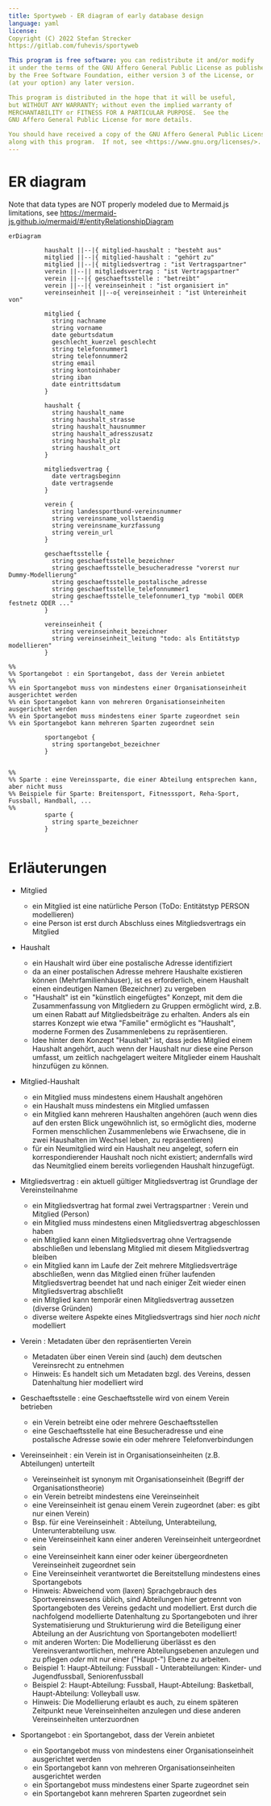 ```yaml
---
title: Sportyweb - ER diagram of early database design
language: yaml
license:
Copyright (C) 2022 Stefan Strecker
https://gitlab.com/fuhevis/sportyweb

This program is free software: you can redistribute it and/or modify
it under the terms of the GNU Affero General Public License as published
by the Free Software Foundation, either version 3 of the License, or
(at your option) any later version.

This program is distributed in the hope that it will be useful,
but WITHOUT ANY WARRANTY; without even the implied warranty of
MERCHANTABILITY or FITNESS FOR A PARTICULAR PURPOSE.  See the
GNU Affero General Public License for more details.

You should have received a copy of the GNU Affero General Public License
along with this program.  If not, see <https://www.gnu.org/licenses/>.
---
```


# ER diagram 

Note that data types are NOT properly modeled due to Mermaid.js limitations, see 
https://mermaid-js.github.io/mermaid/#/entityRelationshipDiagram


```mermaid
erDiagram

          haushalt ||--|{ mitglied-haushalt : "besteht aus"
          mitglied ||--|{ mitglied-haushalt : "gehört zu"
          mitglied ||--|{ mitgliedsvertrag : "ist Vertragspartner"
          verein ||--|| mitgliedsvertrag : "ist Vertragspartner"
          verein ||--|{ geschaeftsstelle : "betreibt"
          verein ||--|{ vereinseinheit : "ist organisiert in"
          vereinseinheit ||--o{ vereinseinheit : "ist Untereinheit von"

          mitglied {
            string nachname
            string vorname
            date geburtsdatum
            geschlecht_kuerzel geschlecht
            string telefonnummer1
            string telefonnummer2
            string email
            string kontoinhaber
            string iban
            date eintrittsdatum 
          }

          haushalt {
            string haushalt_name
            string haushalt_strasse
            string haushalt_hausnummer
            string haushalt_adresszusatz
            string haushalt_plz
            string haushalt_ort
          }

          mitgliedsvertrag {
            date vertragsbeginn
            date vertragsende
          }

          verein {
            string landessportbund-vereinsnummer
            string vereinsname_vollstaendig
            string vereinsname_kurzfassung
            string verein_url
          }

          geschaeftsstelle {
            string geschaeftsstelle_bezeichner
            string geschaeftsstelle_besucheradresse "vorerst nur Dummy-Modellierung"
            string geschaeftsstelle_postalische_adresse
            string geschaeftsstelle_telefonnummer1
            string geschaeftsstelle_telefonnumer1_typ "mobil ODER festnetz ODER ..."
          }

          vereinseinheit {
            string vereinseinheit_bezeichner
            string vereinseinheit_leitung "todo: als Entitätstyp modellieren"
          }

%%
%% Sportangebot : ein Sportangebot, dass der Verein anbietet
%%
%% ein Sportangebot muss von mindestens einer Organisationseinheit ausgerichtet werden
%% ein Sportangebot kann von mehreren Organisationseinheiten ausgerichtet werden
%% ein Sportangebot muss mindestens einer Sparte zugeordnet sein
%% ein Sportangebot kann mehreren Sparten zugeordnet sein 

          sportangebot {
            string sportangebot_bezeichner
          }

          
%%
%% Sparte : eine Vereinssparte, die einer Abteilung entsprechen kann, aber nicht muss 
%% Beispiele für Sparte: Breitensport, Fitnesssport, Reha-Sport, Fussball, Handball, ...
%%
          sparte {
            string sparte_bezeichner
          }
          
```

# Erläuterungen

- Mitglied
  - ein Mitglied ist eine natürliche Person (ToDo: Entitätstyp PERSON modellieren)
  - eine Person ist erst durch Abschluss eines Mitgliedsvertrags ein Mitglied

- Haushalt
  - ein Haushalt wird über eine postalische Adresse identifiziert
  - da an einer postalischen Adresse mehrere Haushalte existieren können (Mehrfamilienhäuser),
    ist es erforderlich, einem Haushalt einen eindeutigen Namen (Bezeichner) zu vergeben
  - "Haushalt" ist ein "künstlich eingefügtes" Konzept, mit dem die Zusammenfassung
    von Mitgliedern zu Gruppen ermöglicht wird, z.B. um einen Rabatt auf Mitgliedsbeiträge 
    zu erhalten. Anders als ein starres Konzept wie etwa "Familie" ermöglicht es "Haushalt",
    moderne Formen des Zusammenlebens zu repräsentieren. 
  - Idee hinter dem Konzept "Haushalt" ist, dass jedes Mitglied einem Haushalt angehört, 
    auch wenn der Haushalt nur diese eine Person umfasst, um zeitlich nachgelagert weitere
    Mitglieder einem Haushalt hinzufügen zu können.

- Mitglied-Haushalt
  - ein Mitglied muss mindestens einem Haushalt angehören
  - ein Haushalt muss mindestens ein Mitglied umfassen
  - ein Mitglied kann mehreren Haushalten angehören (auch wenn dies auf den ersten Blick
    ungewöhnlich ist, so ermöglicht dies, moderne Formen menschlichen Zusammenlebens wie
    Erwachsene, die in zwei Haushalten im Wechsel leben, zu repräsentieren) 
  - für ein Neumitglied wird ein Haushalt neu angelegt, sofern ein korrespondierender Haushalt
    noch nicht existiert; andernfalls wird das Neumitglied einem bereits vorliegenden Haushalt
    hinzugefügt.

- Mitgliedsvertrag : ein aktuell gültiger Mitgliedsvertrag ist Grundlage der Vereinsteilnahme
  - ein Mitgliedsvertrag hat formal zwei Vertragspartner : Verein und Mitglied (Person)
  - ein Mitglied muss mindestens einen Mitgliedsvertrag abgeschlossen haben
  - ein Mitglied kann einen Mitgliedsvertrag ohne Vertragsende abschließen und
    lebenslang Mitglied mit diesem Mitgliedsvertrag bleiben
  - ein Mitglied kann im Laufe der Zeit mehrere Mitgliedsverträge abschließen, wenn
    das Mitglied einen früher laufenden Mitgliedsvertrag beendet hat und nach einiger Zeit
    wieder einen Mitgliedsvertrag abschließt
  - ein Mitglied kann temporär einen Mitgliedsvertrag aussetzen (diverse Gründen)
  - diverse weitere Aspekte eines Mitgliedsvertrags sind hier _noch nicht_ modelliert


- Verein : Metadaten über den repräsentierten Verein
  - Metadaten über einen Verein sind (auch) dem deutschen Vereinsrecht zu entnehmen
  - Hinweis: Es handelt sich um Metadaten bzgl. des Vereins, dessen Datenhaltung hier
    modelliert wird


- Geschaeftsstelle : eine Geschaeftsstelle wird von einem Verein betrieben
  - ein Verein betreibt eine oder mehrere Geschaeftsstellen
  - eine Geschaeftsstelle hat eine Besucheradresse und eine postalische Adresse sowie
    ein oder mehrere Telefonverbindungen


- Vereinseinheit : ein Verein ist in Organisationseinheiten (z.B. Abteilungen) unterteilt
  - Vereinseinheit ist synonym mit Organisationseinheit (Begriff der Organisationstheorie)
  - ein Verein betreibt mindestens eine Vereinseinheit
  - eine Vereinseinheit ist genau einem Verein zugeordnet (aber: es gibt nur einen Verein)
  - Bsp. für eine Vereinseinheit : Abteilung, Unterabteilung, Unterunterabteilung usw.
  - eine Vereinseinheit kann einer anderen Vereinseinheit untergeordnet sein
  - eine Vereinseinheit kann einer oder keiner übergeordneten Vereinseinheit zugeordnet sein
  - Eine Vereinseinheit verantwortet die Bereitstellung mindestens eines Sportangebots
  - Hinweis: Abweichend vom (laxen) Sprachgebrauch des Sportvereinswesens üblich, 
    sind Abteilungen hier getrennt von Sportangeboten des Vereins gedacht und modelliert.
    Erst durch die nachfolgend modellierte Datenhaltung zu Sportangeboten und ihrer Systematisierung und
    Strukturierung wird die Beteiligung einer Abteilung an der Ausrichtung von Sportangeboten modelliert!
  - mit anderen Worten: Die Modellierung überlässt es den Vereinsverantwortlichen, mehrere Abteilungsebenen
    anzulegen und zu pflegen _oder_ mit nur einer ("Haupt-") Ebene zu arbeiten.
  - Beispiel 1: Haupt-Abteilung: Fussball - Unterabteilungen: Kinder- und Jugendfussball, Seniorenfussball 
  - Beispiel 2: Haupt-Abteilung: Fussball, Haupt-Abteilung: Basketball, Haupt-Abteilung: Volleyball usw. 
  - Hinweis: Die Modellierung erlaubt es auch, zu einem späteren Zeitpunkt neue Vereinseinheiten anzulegen
    und diese anderen Vereinseinheiten unterzuordnen

- Sportangebot : ein Sportangebot, dass der Verein anbietet
  - ein Sportangebot muss von mindestens einer Organisationseinheit ausgerichtet werden
  - ein Sportangebot kann von mehreren Organisationseinheiten ausgerichtet werden
  - ein Sportangebot muss mindestens einer Sparte zugeordnet sein
  - ein Sportangebot kann mehreren Sparten zugeordnet sein 